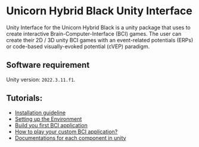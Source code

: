 # Unicorn Hybrid Black Unity Interface
 Unity Interface for the Unicorn Hybrid Black is a unity package that uses to create interactive Brain-Computer-Interface (BCI) games. The user can create their 2D / 3D unity BCI games with an event-related potentials (ERPs) or code-based visually-evoked potential (cVEP) paradigm.

## Software requirement
Unity version: ```2022.3.11.f1```.

## Tutorials:
- [Installation guideline](/tutorial/installation-guideline.md)
- [Setting up the Environment](/tutorial/setting-up-the-environment.md)
- [Build you first BCI application](/tutorial/build-your-first-bci-application.md)
-  [How to play your custom BCI application?](/tutorial/BCIGameRuntime.md)
- [Documentations for each component in unity](/tutorial/documentationComponent.md)

